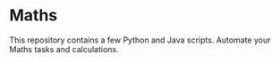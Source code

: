 # Maths

This repository contains a few Python and Java scripts.
Automate your Maths tasks and calculations.
